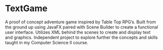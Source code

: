 # TextGame
A proof of concept adventure game inspired by Table Top RPG’s. Built from the ground up using JavaFX paired with Scene Builder to create a functional user interface. Utilizes XML behind the scenes to create and display text and graphics. Independent project to explore further the concepts and skills taught in my Computer Science II course.
